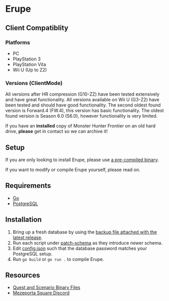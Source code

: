 # Erupe

## Client Compatiblity
### Platforms
- PC
- PlayStation 3
- PlayStation Vita
- Wii U (Up to Z2)
### Versions (ClientMode)
All versions after HR compression (G10-ZZ) have been tested extensively and have great functionality.
All versions available on Wii U (G3-Z2) have been tested and should have good functionality.
The second oldest found version is Forward.4 (FW.4), this version has basic functionality.
The oldest found version is Season 6.0 (S6.0), however functionality is very limited.

If you have an **installed** copy of Monster Hunter Frontier on an old hard drive, **please** get in contact so we can archive it!

## Setup

If you are only looking to install Erupe, please use [a pre-compiled binary](https://github.com/ZeruLight/Erupe/releases/latest).

If you want to modify or compile Erupe yourself, please read on.

## Requirements

- [Go](https://go.dev/dl/)
- [PostgreSQL](https://www.postgresql.org/download/)

## Installation

1. Bring up a fresh database by using the [backup file attached with the latest release](https://github.com/ZeruLight/Erupe/releases/latest/download/SCHEMA.sql).
2. Run each script under [patch-schema](./patch-schema) as they introduce newer schema.
3. Edit [config.json](./config.json) such that the database password matches your PostgreSQL setup.
4. Run `go build` or `go run .` to compile Erupe.

## Resources

- [Quest and Scenario Binary Files](https://files.catbox.moe/xf0l7w.7z)
- [Mezeporta Square Discord](https://discord.gg/DnwcpXM488)
